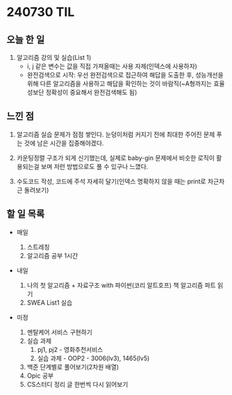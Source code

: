 # 240730 TIL

## 오늘 한 일
1. 알고리즘 강의 및 실습(List 1)
    - i, j 같은 변수는 값을 직접 가져올때는 사용 자제(인덱스에 사용하자)
    - 완전검색으로 시작: 우선 완전검색으로 접근하여 해답을 도출한 후, 성능개선을 위해 다른 알고리즘을 사용하고 해답을 확인하는 것이 바람직(~A형까지는 효율성보단 정확성이 중요해서 완전검색해도 됨)
   
## 느낀 점
1. 알고리즘 실습 문제가 점점 쌓인다. 눈덩이처럼 커지기 전에 최대한 주어진 문제 푸는 것에 남은 시간을 집중해야겠다.

2. 카운팅정렬 구조가 되게 신기했는데, 실제로 baby-gin 문제에서 비슷한 로직이 활용되는걸 보며 저런 방법으로도 풀 수 있구나 느꼈다.
   
3. 수도코드 작성, 코드에 주석 자세히 달기(인덱스 명확하지 않을 때는 print로 차근차근 돌려보기)
   
## 할 일 목록
 - 매일
    1. 스트레칭
    2. 알고리즘 공부 1시간

 - 내일
    1. 나의 첫 알고리즘 + 자료구조 with 파이썬(코리 알트호프) 책 알고리즘 파트 읽기
    2. SWEA List1 실습

 - 미정
    1. 멘탈케어 서비스 구현하기
    2. 실습 과제
        1. pj1, pj2 - 영화추천서비스
        2. 실습 과제 - OOP2 - 3006(lv3), 1465(lv5)
    3. 백준 단계별로 풀어보기(2차원 배열)
    4. Opic 공부
    5. CS스터디 정리 글 한번씩 다시 읽어보기